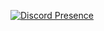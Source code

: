 
[![Discord Presence](https://lanyard.cnrad.dev/api/937876388554375188)](https://discord.com/users/937876388554375188)
